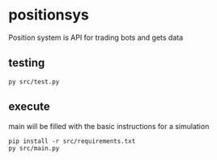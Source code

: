 # positionsys
Position system is API for trading bots and gets data


## testing 
```
py src/test.py
```

## execute

main will be filled with the basic instructions for a simulation

```
pip install -r src/requirements.txt
py src/main.py
```


